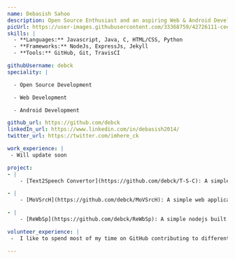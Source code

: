 ```yaml
---
name: Debasish Sahoo
description: Open Source Enthusiast and an aspiring Web & Android Developer.
picUrl: https://user-images.githubusercontent.com/33368759/42726111-cee0efd8-87ac-11e8-9de4-36dfbc8510c8.jpg
skills: |
  - **Languages:** Javascript, Java, C, HTML/CSS, Python
  - **Frameworks:** NodeJs, ExpressJs, Jekyll
  - **Tools:** GitHub, Git, TravisCI

githubUsername: debck
speciality: |

  - Open Source Development

  - Web Development

  - Android Development

github_url: https://github.com/debck
linkedIn_url: https://www.linkedin.com/in/debasish2014/
twitter_url: https://twitter.com/imhere_ck

work_experience: |
 - Will update soon 

project:
- |
    - [Text2Speech Convertor](https://github.com/debck/T-S-C): A simple Java Swing application which converts text written to speech.

- |
    - [MoVSrcH](https://github.com/debck/MoVSrcH): A simple web application which shows the information about the movie you search for.

- |
    - [ReWbSp](https://github.com/debck/ReWbSp): A simple nodejs built Web Scraper which scraps the recent top links from Reddit Website

volunteer_experience: |
 -  I like to spend most of my time on GitHub contributing to different OSS projects, read articles and help anyone in every way possible (Web, Android, Open Source)  

---
```

